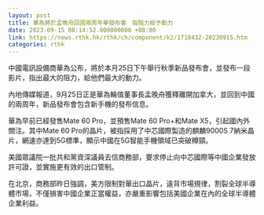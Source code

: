```yaml
---
layout: post
title: 華為將於孟晚舟回國兩周年舉發布會　指阻力給予動力
date: 2023-09-15 08:14:52.000000000 +08:00
link: https://news.rthk.hk/rthk/ch/component/k2/1718432-20230915.htm
categories: rthk
---
```


中國電訊設備商華為公布，將於本月25日下午舉行秋季新品發布會，並發布一段影片，指出最大的阻力，給他們最大的動力。

內地傳媒報道，9月25日正是華為輪值董事長孟晚舟獲釋離開加拿大，並回到中國的兩周年，新品發布會包含新手機的發布信息。

華為早前已經發售Mate 60 Pro，並預售Mate 60 Pro+和Mate X5，引起國內外關注。其中Mate 60 Pro的晶片，被指採用了中芯國際製造的麒麟9000S 7納米晶片，網速亦達到5G標準，顯示中國在5G智能手機領域已突破樽頸。

美國眾議院一批共和黨資深議員去信商務部，要求停止向中芯國際等中國企業發放許可證，並實施更有效的出口管制。 

在北京，商務部昨日強調，美方限制對華出口晶片，違背市場規律，割裂全球半導體市場，不僅損害中國企業正當權益，亦嚴重影響包括美國企業在內的全球半導體企業利益。
